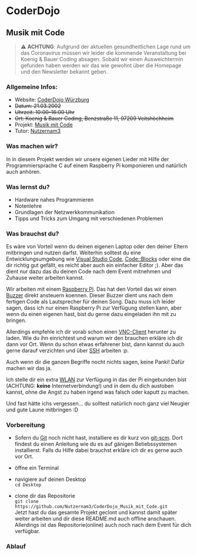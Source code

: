 # CoderDojo 

## Musik mit Code

> :warning: **ACHTUNG**: Aufgrund der aktuellen gesundheitlichen Lage rund um das Coronavirus müssen wir leider die kommende Veranstaltung bei Koenig & Bauer Coding absagen. Sobald wir einen Ausweichtermin gefunden haben werden wir das wie gewohnt über die Homepage und den Newsletter bekannt geben.


### Allgemeine Infos:
- Website: [CoderDojo Würzburg](https://www.coderdojo-wue.de/)
- ~~Datum: 21.03.2002~~
- ~~Uhrzeit: 10:00-16:00 Uhr~~
- ~~Ort: Koenig & Bauer Coding, Benzstraße 11, 97209 Veitshöchheim~~
- Projekt: [Musik mit Code](https://github.com/Nutzernam3/CoderDojo_Musik_mit_Code)
- Tutor: [Nutzernam3](https://github.com/Nutzernam3)

### Was machen wir?
In in diesem Projekt werden wir unsere eigenen Lieder mit Hilfe der Programmiersprache C auf einem Raspberry Pi komponieren und natürlich auch anhören.

### Was lernst du?
- Hardware nahes Programmieren
- Notenlehre 
- Grundlagen der Netzwerkkommunikation
- Tipps und Tricks zum Umgang mit verschiedenen Problemen

### Was brauchst du?
Es wäre von Vorteil wenn du deinen eigenen Laptop oder den deiner Eltern mitbringen und nutzen darfst. Weiterhin solltest du eine Entwicklungsumgebung wie [Visual Studio Code](https://code.visualstudio.com), [Code::Blocks](http://www.codeblocks.org) oder eine die dir richtig gut gefällt, es reicht aber auch ein einfacher Editor ;). 
Aber das dient nur dazu das du deinen Code nach dem Event mitnehmen und Zuhause weiter arbeiten kannst. 

Wir arbeiten mit einem [Raspberry Pi](https://de.wikipedia.org/wiki/Raspberry_Pi). Das hat den Vorteil das wir einen [Buzzer](https://de.wikipedia.org/wiki/Summer_(Elektronik)) direkt ansteuern koennen. Dieser Buzzer dient uns nach dem fertigen Code als Lautsprecher für deinen Song. Dazu muss ich leider sagen, dass ich nur einen Raspberry Pi zur Verfügung stellen kann, aber wenn du einen eigenen hast, bist du gerne dazu eingeladen ihn mit zu bringen.  

Allerdings empfehle ich dir vorab schon einen [VNC-Client](https://www.realvnc.com/de/connect/download/viewer/) herunter zu laden. Wie du ihn einrichtest und warum wir den brauchen erkläre ich dir dann vor Ort. Wenn du schon etwas erfahrener bist, dann kannst du auch gerne darauf verzichten und über [SSH](https://de.wikipedia.org/wiki/Secure_Shell) arbeiten :p.

Auch wenn dir die ganzen Begriffe nocht nichts sagen, keine Panki! Dafür machen wir das ja.

Ich stelle dir ein extra [WLAN](https://de.wikipedia.org/wiki/Wireless_Local_Area_Network) zur Verfügung in das der Pi eingebunden bist (ACHTUNG: <b>keine</b> Internetverbindung!) und in dem du dich austoben kannst, ohne die Angst zu haben irgend was falsch oder kaputt zu machen.

Und fast hätte ichs vergessen... du solltest natürlich noch ganz viel Neugier und gute Laune mitbringen :D 

### Vorbereitung

- Sofern du [Git](https://de.wikipedia.org/wiki/Git) noch nicht hast, installiere es dir kurz von [git-scm](https://git-scm.com/book/de/v2/Erste-Schritte-Git-installieren). Dort findest du einen Anleitung wie du es auf gänigen Betiebssystemen installierst. Falls du Hilfe dabei brauchst erkläre ich dir es gerne auch vor Ort.

- öffne ein Terminal

- navigiere auf deinen Desktop <br/>```cd Desktop```

- clone dir das Repositorie<br/>
```git clone https://github.com/Nutzernam3/CoderDojo_Musik_mit_Code.git ```<br/> Jetzt hast du das gesamte Projekt geclont und kannst damit später weiter arbeiten und dir diese README.md auch offline anschauen. Allerdings ist das Repositorie(online) auch noch nach dem Event für dich verfügbar.


### Ablauf

